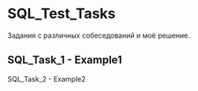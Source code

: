 # SQL_Test_Tasks

Задания с различных собеседований и моё решение.

SQL_Task_1 - Example1
---------------------
SQL_Task_2 - Example2
